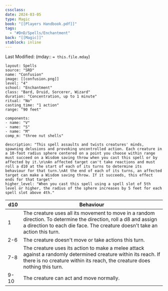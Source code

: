 ```yaml
---
cssclass: 
date: 2024-03-05
type: Magic
book: "[[Players Handbook.pdf]]"
tags:
  - "#DnD/Spells/Enchantment"
back: "[[Magic]]"
stablock: inline
---
```

Last Modified: (mday:: `= this.file.mday`)


```statblock
layout: Spells
source: "SRD"
name: "Confusion"
image: [[confusion.png]]
level: "4"
school: "Enchantment"
class: "Bard, Druid, Sorcerer, Wizard"
duration: "Concentration, up to 1 minute"
ritual: "No"
casting_time: "1 action"
range: "90 feet"

components:
- name: "V"
- name: "S"
- name: "M"
comp_m: "three nut shells"

description: "This spell assaults and twists creatures' minds, spawning delusions and provoking uncontrolled action. Each creature in a 10-foot radius sphere centered on a point you choose within range must succeed on a Wisdom saving throw when you cast this spell or by affected by it.\n\nAn affected target can't take reactions and must roll a d10 at the start of each of its turns to determine its behaviour for that turn.\nAt the end of each of its turns, an affected target can make a Wisdom saving throw. If it succeeds, this effect ends for that target"
higher_level: "When you cast this spell using a spell slot of 5th level or higher, the radius of the sphere increases by 5 feet for each spell slot above 4th."
```



| d10  | Behaviour                                                                                                                                                                                       |
| ---- | ----------------------------------------------------------------------------------------------------------------------------------------------------------------------------------------------- |
| 1    | The creature uses all its movement to move in a random direction. To determine the direction, roll a d8 and assign a direction to each die face. The creature doesn't take an action this turn. |
| 2-6  | The creature doesn't move or take actions this turn.                                                                                                                                            |
| 7-8  | The creature uses its action to make a melee attack against a randomly determined creature within its reach. If there is no creature within its reach, the creature does nothing this turn.     |
| 9-10 | The creature can act and move normally.                                                                                                                                                         |

